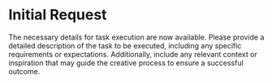 # Initial Request

The necessary details for task execution are now available. Please provide a detailed description of the task to be executed, including any specific requirements or expectations. Additionally, include any relevant context or inspiration that may guide the creative process to ensure a successful outcome.
